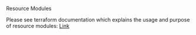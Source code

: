 Resource Modules

Please see terraform documentation which explains the usage and purpose of resource modules: [Link](https://www.terraform.io/language/modules/develop/composition#module-composition)